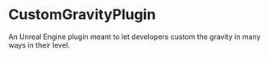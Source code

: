 # CustomGravityPlugin
 An Unreal Engine plugin meant to let developers custom the gravity in many ways in their level.
